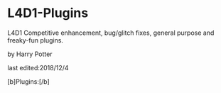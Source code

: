 # L4D1-Plugins
L4D1 Competitive enhancement, bug/glitch fixes, general purpose and freaky-fun plugins.

by Harry Potter

last edited:2018/12/4

[b]Plugins:[/b]
